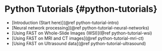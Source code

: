 Python Tutorials {#python-tutorials}
===================

* [Introduction (Start here)](@ref python-tutorial-intro)
* [Neural network processing](@ref python-tutorial-neural-networks)
* [Using FAST on Whole-Slide Images (WSI)](@ref python-tutorial-wsi)
* [Using FAST on MRI and CT images](@ref python-tutorial-mri-ct)
* [Using FAST on Ultrasound data](@ref python-tutorial-ultrasound)
